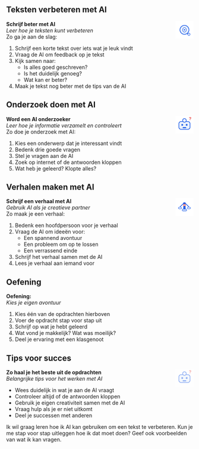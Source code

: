 ## Teksten verbeteren met AI

<div class="matrix-cell schrijven">
  <img src="/static/images/ai_vergrootglas.svg" alt="AI met vergrootglas" width="48" style="float:right;margin-left:1em;"/>
  <strong>Schrijf beter met AI</strong><br>
  <em>Leer hoe je teksten kunt verbeteren</em>
  <div class="matrix-uitleg">
    Zo ga je aan de slag:
    <ol>
      <li>Schrijf een korte tekst over iets wat je leuk vindt</li>
      <li>Vraag de AI om feedback op je tekst</li>
      <li>Kijk samen naar:
        <ul>
          <li>Is alles goed geschreven?</li>
          <li>Is het duidelijk genoeg?</li>
          <li>Wat kan er beter?</li>
        </ul>
      </li>
      <li>Maak je tekst nog beter met de tips van de AI</li>
    </ol>
  </div>
</div>

## Onderzoek doen met AI

<div class="matrix-cell onderzoek">
  <img src="/static/images/robot_vraagteken.svg" alt="Robot met vraagteken" width="48" style="float:right;margin-left:1em;"/>
  <strong>Word een AI onderzoeker</strong><br>
  <em>Leer hoe je informatie verzamelt en controleert</em>
  <div class="matrix-uitleg">
    Zo doe je onderzoek met AI:
    <ol>
      <li>Kies een onderwerp dat je interessant vindt</li>
      <li>Bedenk drie goede vragen</li>
      <li>Stel je vragen aan de AI</li>
      <li>Zoek op internet of de antwoorden kloppen</li>
      <li>Wat heb je geleerd? Klopte alles?</li>
    </ol>
  </div>
</div>

## Verhalen maken met AI

<div class="matrix-cell creatief">
  <img src="/static/images/ai_weegschaal.svg" alt="AI weegschaal" width="48" style="float:right;margin-left:1em;"/>
  <strong>Schrijf een verhaal met AI</strong><br>
  <em>Gebruik AI als je creatieve partner</em>
  <div class="matrix-uitleg">
    Zo maak je een verhaal:
    <ol>
      <li>Bedenk een hoofdpersoon voor je verhaal</li>
      <li>Vraag de AI om ideeën voor:
        <ul>
          <li>Een spannend avontuur</li>
          <li>Een probleem om op te lossen</li>
          <li>Een verrassend einde</li>
        </ul>
      </li>
      <li>Schrijf het verhaal samen met de AI</li>
      <li>Lees je verhaal aan iemand voor</li>
    </ol>
  </div>
</div>

## Oefening

<div class="matrix-cell oefening">
  <strong>Oefening:</strong><br>
  <em>Kies je eigen avontuur</em>
  <div class="matrix-uitleg">
    <ol>
      <li>Kies één van de opdrachten hierboven</li>
      <li>Voer de opdracht stap voor stap uit</li>
      <li>Schrijf op wat je hebt geleerd</li>
      <li>Wat vond je makkelijk? Wat was moeilijk?</li>
      <li>Deel je ervaring met een klasgenoot</li>
    </ol>
  </div>
</div>

## Tips voor succes

<div class="matrix-cell tips">
  <img src="/static/images/robot_vraagteken.svg" alt="Robot met vraagteken" width="48" style="float:right;margin-left:1em;opacity:0.5;"/>
  <strong>Zo haal je het beste uit de opdrachten</strong><br>
  <em>Belangrijke tips voor het werken met AI</em>
  <div class="matrix-uitleg">
    <ul>
      <li>Wees duidelijk in wat je aan de AI vraagt</li>
      <li>Controleer altijd of de antwoorden kloppen</li>
      <li>Gebruik je eigen creativiteit samen met de AI</li>
      <li>Vraag hulp als je er niet uitkomt</li>
      <li>Deel je successen met anderen</li>
    </ul>
  </div>
</div>

<div class="ai-voorbeeld">Ik wil graag leren hoe ik AI kan gebruiken om een tekst te verbeteren. Kun je me stap voor stap uitleggen hoe ik dat moet doen? Geef ook voorbeelden van wat ik kan vragen.</div> 